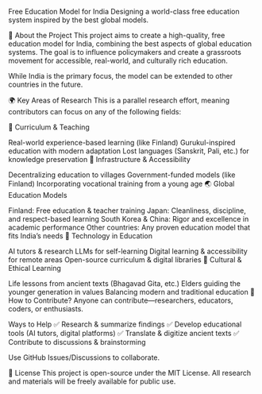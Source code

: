 Free Education Model for India
Designing a world-class free education system inspired by the best global models.

📌 About the Project
This project aims to create a high-quality, free education model for India, combining the best aspects of global education systems. The goal is to influence policymakers and create a grassroots movement for accessible, real-world, and culturally rich education.

While India is the primary focus, the model can be extended to other countries in the future.

🌍 Key Areas of Research
This is a parallel research effort, meaning contributors can focus on any of the following fields:

📖 Curriculum & Teaching

Real-world experience-based learning (like Finland)
Gurukul-inspired education with modern adaptation
Lost languages (Sanskrit, Pali, etc.) for knowledge preservation
🏫 Infrastructure & Accessibility

Decentralizing education to villages
Government-funded models (like Finland)
Incorporating vocational training from a young age
🌏 Global Education Models

Finland: Free education & teacher training
Japan: Cleanliness, discipline, and respect-based learning
South Korea & China: Rigor and excellence in academic performance
Other countries: Any proven education model that fits India’s needs
🤖 Technology in Education

AI tutors & research LLMs for self-learning
Digital learning & accessibility for remote areas
Open-source curriculum & digital libraries
🧘 Cultural & Ethical Learning

Life lessons from ancient texts (Bhagavad Gita, etc.)
Elders guiding the younger generation in values
Balancing modern and traditional education
🤝 How to Contribute?
Anyone can contribute—researchers, educators, coders, or enthusiasts.

Ways to Help
✅ Research & summarize findings
✅ Develop educational tools (AI tutors, digital platforms)
✅ Translate & digitize ancient texts
✅ Contribute to discussions & brainstorming

Use GitHub Issues/Discussions to collaborate.

📜 License
This project is open-source under the MIT License. All research and materials will be freely available for public use.

